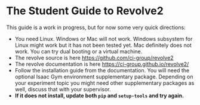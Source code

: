 # The Student Guide to Revolve2
This guide is a work in progress, but for now some very quick directions:
- You need Linux. Windows or Mac will not work. Windows subsystem for Linux might work but it has not been tested yet. Mac definitely does not work. You can try dual booting or a virtual machine.
- The revolve source is here https://github.com/ci-group/revolve2
- The revolve documentation is here https://ci-group.github.io/revolve2/
- Follow the installation guide from the documentation. You will need the optional Isaac Gym environment supplementary package. Depending on your experiment topic you might need other supplementary packages as well, discuss that with your supervisor.
- **If it does not install, update both `pip` and `setup-tools` and try again.**
